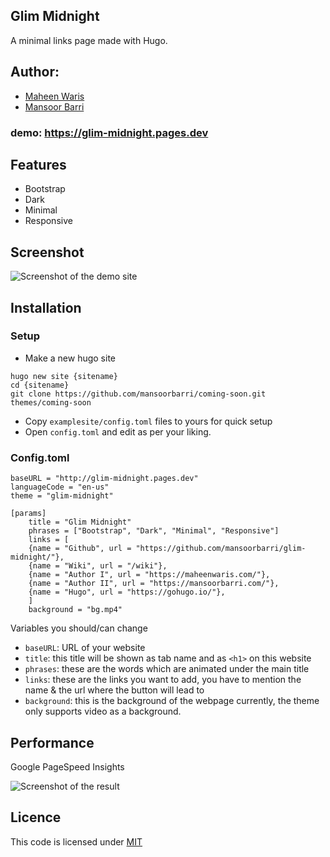 ## Glim Midnight

A minimal links page made with Hugo.

## Author:

- [Maheen Waris](https://maheenwaris.com)
- [Mansoor Barri](https://mansoorbarri.com)

### demo: https://glim-midnight.pages.dev

## Features

- Bootstrap
- Dark
- Minimal
- Responsive

## Screenshot

![Screenshot of the demo site](https://raw.githubusercontent.com/mansoorbarri/glim-midnight/main/images/screenshot.png)

## Installation

### Setup 
- Make a new hugo site
```
hugo new site {sitename}
cd {sitename}
git clone https://github.com/mansoorbarri/coming-soon.git themes/coming-soon
```

- Copy `examplesite/config.toml` files to yours for quick setup
- Open `config.toml` and edit as per your liking. 

### Config.toml
```
baseURL = "http://glim-midnight.pages.dev"
languageCode = "en-us"
theme = "glim-midnight"

[params]
    title = "Glim Midnight"
    phrases = ["Bootstrap", "Dark", "Minimal", "Responsive"]
    links = [
    {name = "Github", url = "https://github.com/mansoorbarri/glim-midnight/"},    
    {name = "Wiki", url = "/wiki"},    
    {name = "Author I", url = "https://maheenwaris.com/"},    
    {name = "Author II", url = "https://mansoorbarri.com/"},    
    {name = "Hugo", url = "https://gohugo.io/"},    
    ] 
    background = "bg.mp4"
```

Variables you should/can change
- `baseURL`: URL of your website
- `title`: this title will be shown as tab name and as `<h1>` on this website
- `phrases`: these are the words which are animated under the main title
- `links`: these are the links you want to add, you have to mention the name & the url where the button will lead to
- `background`: this is the background of the webpage currently, the theme only supports video as a background.

## Performance

Google PageSpeed Insights

![Screenshot of the result](https://raw.githubusercontent.com/mansoorbarri/glim-midnight/main/images/pagespeed.png)

## Licence

This code is licensed under [MIT](https://github.com/mansoorbarri/glim-midnight/blob/main/LICENCE)
